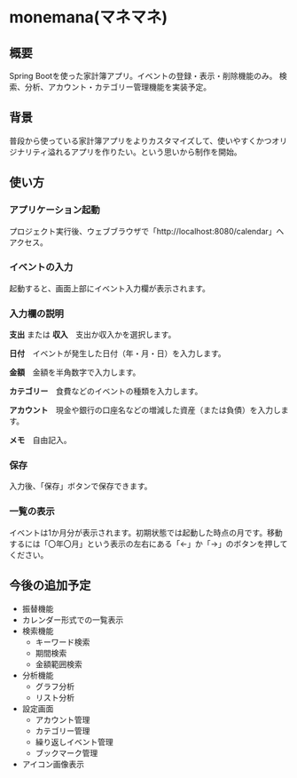 # monemana(マネマネ)

## 概要
Spring Bootを使った家計簿アプリ。イベントの登録・表示・削除機能のみ。
検索、分析、アカウント・カテゴリー管理機能を実装予定。

## 背景
普段から使っている家計簿アプリをよりカスタマイズして、使いやすくかつオリジナリティ溢れるアプリを作りたい。という思いから制作を開始。

## 使い方
### アプリケーション起動
プロジェクト実行後、ウェブブラウザで「http\://localhost:8080/calendar」へアクセス。
### イベントの入力
起動すると、画面上部にイベント入力欄が表示されます。
### 入力欄の説明
__支出__ または __収入__　支出か収入かを選択します。

__日付__　イベントが発生した日付（年・月・日）を入力します。

__金額__　金額を半角数字で入力します。

__カテゴリー__　食費などのイベントの種類を入力します。

__アカウント__　現金や銀行の口座名などの増減した資産（または負債）を入力します。

__メモ__　自由記入。
### 保存
入力後、「保存」ボタンで保存できます。
### 一覧の表示
イベントは1か月分が表示されます。初期状態では起動した時点の月です。移動するには「〇年〇月」という表示の左右にある「<-」か「->」のボタンを押してください。

## 今後の追加予定
- 振替機能
- カレンダー形式での一覧表示
- 検索機能
  - キーワード検索
  - 期間検索
  - 金額範囲検索
- 分析機能
  - グラフ分析
  - リスト分析
- 設定画面
  - アカウント管理
  - カテゴリー管理
  - 繰り返しイベント管理
  - ブックマーク管理
- アイコン画像表示
